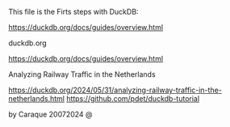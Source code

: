 This file is the Firts steps with DuckDB:

https://duckdb.org/docs/guides/overview.html

duckdb.org

https://duckdb.org/docs/guides/overview.html

Analyzing Railway Traffic in the Netherlands

https://duckdb.org/2024/05/31/analyzing-railway-traffic-in-the-netherlands.html
https://github.com/pdet/duckdb-tutorial


by Caraque 20072024
@
